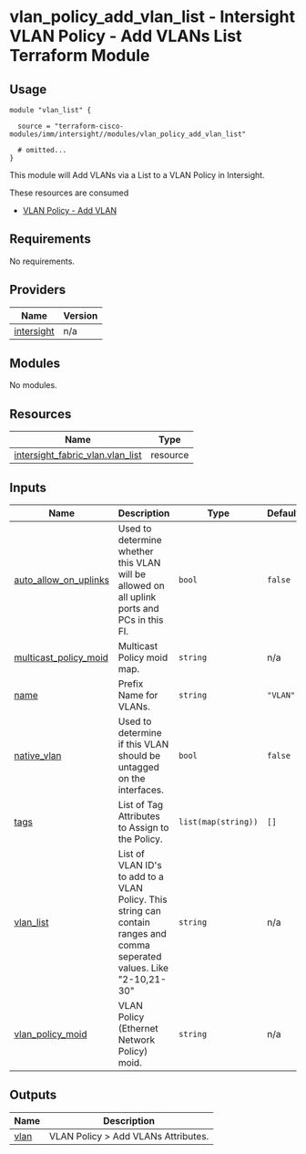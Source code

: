 # vlan_policy_add_vlan_list - Intersight VLAN Policy - Add VLANs List Terraform Module

## Usage

```hcl
module "vlan_list" {

  source = "terraform-cisco-modules/imm/intersight//modules/vlan_policy_add_vlan_list"

  # omitted...
}
```

This module will Add VLANs via a List to a VLAN Policy in Intersight.  

These resources are consumed

* [VLAN Policy - Add VLAN](https://registry.terraform.io/providers/CiscoDevNet/intersight/latest/docs/data-sources/fabric_vlan)

<!-- BEGINNING OF PRE-COMMIT-TERRAFORM DOCS HOOK -->
## Requirements

No requirements.

## Providers

| Name | Version |
|------|---------|
| <a name="provider_intersight"></a> [intersight](#provider\_intersight) | n/a |

## Modules

No modules.

## Resources

| Name | Type |
|------|------|
| [intersight_fabric_vlan.vlan_list](https://registry.terraform.io/providers/CiscoDevNet/intersight/latest/docs/resources/fabric_vlan) | resource |

## Inputs

| Name | Description | Type | Default | Required |
|------|-------------|------|---------|:--------:|
| <a name="input_auto_allow_on_uplinks"></a> [auto\_allow\_on\_uplinks](#input\_auto\_allow\_on\_uplinks) | Used to determine whether this VLAN will be allowed on all uplink ports and PCs in this FI. | `bool` | `false` | no |
| <a name="input_multicast_policy_moid"></a> [multicast\_policy\_moid](#input\_multicast\_policy\_moid) | Multicast Policy moid map. | `string` | n/a | yes |
| <a name="input_name"></a> [name](#input\_name) | Prefix Name for VLANs. | `string` | `"VLAN"` | no |
| <a name="input_native_vlan"></a> [native\_vlan](#input\_native\_vlan) | Used to determine if this VLAN should be untagged on the interfaces. | `bool` | `false` | no |
| <a name="input_tags"></a> [tags](#input\_tags) | List of Tag Attributes to Assign to the Policy. | `list(map(string))` | `[]` | no |
| <a name="input_vlan_list"></a> [vlan\_list](#input\_vlan\_list) | List of VLAN ID's to add to a VLAN Policy.  This string can contain ranges and comma seperated values.  Like "2-10,21-30" | `string` | n/a | yes |
| <a name="input_vlan_policy_moid"></a> [vlan\_policy\_moid](#input\_vlan\_policy\_moid) | VLAN Policy (Ethernet Network Policy) moid. | `string` | n/a | yes |

## Outputs

| Name | Description |
|------|-------------|
| <a name="output_vlan"></a> [vlan](#output\_vlan) | VLAN Policy > Add VLANs Attributes. |
<!-- END OF PRE-COMMIT-TERRAFORM DOCS HOOK -->
